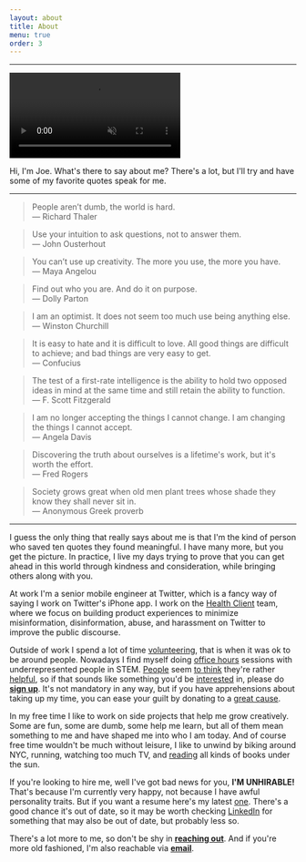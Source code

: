 ```yaml
---
layout: about
title: About
menu: true
order: 3
---
```


---
<video autoplay muted loop>
  <source src="{{ site.url }}/assets/img/welcome.mp4" type="video/mp4">
</video>

Hi, I'm Joe. What's there to say about me? There's a lot, but I'll try and have some of my favorite quotes speak for me.

---

> People aren’t dumb, the world is hard.
><br> — Richard Thaler

> Use your intuition to ask questions, not to answer them.
><br> — John Ousterhout

> You can’t use up creativity. The more you use, the more you have.
><br> — Maya Angelou

> Find out who you are. And do it on purpose.
><br> — Dolly Parton

> I am an optimist. It does not seem too much use being anything else.
><br> — Winston Churchill

> It is easy to hate and it is difficult to love. All good things are difficult to achieve; and bad things are very easy to get.
><br> — Confucius

> The test of a first-rate intelligence is the ability to hold two opposed ideas in mind at the same time and still retain the ability to function.
><br> — F. Scott Fitzgerald

> I am no longer accepting the things I cannot change. I am changing the things I cannot accept.
><br> — Angela Davis

> Discovering the truth about ourselves is a lifetime's work, but it's worth the effort.
><br> — Fred Rogers

> Society grows great when old men plant trees whose shade they know they shall never sit in.
><br> — Anonymous Greek proverb

---

I guess the only thing that really says about me is that I'm the kind of person who saved ten quotes they found meaningful. I have many more, but you get the picture. In practice, I live my days trying to prove that you can get ahead in this world through kindness and consideration, while bringing others along with you.

At work I'm a senior mobile engineer at Twitter, which is a fancy way of saying I work on Twitter's iPhone app. I work on the [Health Client](https://blog.twitter.com/en_us/topics/company/2019/health-update.html) team, where we focus on building product experiences to minimize misinformation, disinformation, abuse, and harassment on Twitter to improve the public discourse.

Outside of work I spend a lot of time [volunteering](https://twitter.com/AlexPaul/status/1317197327065559040), that is when it was ok to be around people. Nowadays I find myself doing [office hours](https://twitter.com/mergesort/status/1269382008570023936) sessions with underrepresented people in STEM. [People](https://twitter.com/coder_pilot/status/1273733450785189888) seem [to think](https://twitter.com/zoha131/status/1276896905834856448) they're rather [helpful](https://twitter.com/objectivechris/status/1272900957131747331), so if that sounds like something you'd be [interested](https://twitter.com/swiftysanders/status/1282011590531809280) in, please do **[sign up](https://calendly.com/mergesort/office-hours)**. It's not mandatory in any way, but if you have apprehensions about taking up my time, you can ease your guilt by donating to a [great cause](http://www.blackgirlscode.com/).

In my free time I like to work on side projects that help me grow creatively. Some are fun, some are dumb, some help me learn, but all of them mean something to me and have shaped me into who I am today. And of course free time wouldn't be much without leisure, I like to unwind by biking around NYC, running, watching too much TV, and [reading](https://fabisevi.ch/reading-list) all kinds of books under the sun. 

If you're looking to hire me, well I've got bad news for you, **I'M UNHIRABLE!** That's because I'm currently very happy, not because I have awful personality traits. But if you want a resume here's my latest [one](https://fabisevi.ch/assets/Joe-Fabisevich--Resume.pdf). There's a good chance it's out of date, so it may be worth checking [LinkedIn](https://linkedin.com/in/devjoe) for something that may also be out of date, but probably less so.

There's a lot more to me, so don't be shy in **[reaching out](https://twitter.com/mergesort)**. And if you're more old fashioned, I'm also reachable via **[email](mailto:ireadeveryemail@fabisevi.ch)**.
